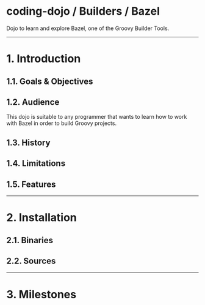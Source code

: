 coding-dojo / Builders / Bazel
==============================

Dojo to learn and explore Bazel, one of the Groovy Builder Tools.

----

# 1. Introduction

## 1.1. Goals & Objectives

## 1.2. Audience

This dojo is suitable to any programmer that wants to learn how to work with Bazel in order to build Groovy projects.

## 1.3. History

## 1.4. Limitations

## 1.5. Features

----

# 2. Installation

## 2.1. Binaries

## 2.2. Sources

----

# 3. Milestones
